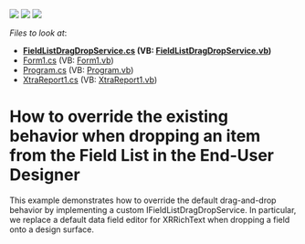 <!-- default badges list -->
![](https://img.shields.io/endpoint?url=https://codecentral.devexpress.com/api/v1/VersionRange/128602084/2019.2)
[![](https://img.shields.io/badge/Open_in_DevExpress_Support_Center-FF7200?style=flat-square&logo=DevExpress&logoColor=white)](https://supportcenter.devexpress.com/ticket/details/E478)
[![](https://img.shields.io/badge/📖_How_to_use_DevExpress_Examples-e9f6fc?style=flat-square)](https://docs.devexpress.com/GeneralInformation/403183)
<!-- default badges end -->
<!-- default file list -->
*Files to look at*:

* **[FieldListDragDropService.cs](./CS/Reporting_how-to-override-the-existing-behavior-when-dropping-an-item-from-the-field-list-in-e478/FieldListDragDropService.cs) (VB: [FieldListDragDropService.vb](./VB/Reporting_how-to-override-the-existing-behavior-when-dropping-an-item-from-the-field-list-in-e478/FieldListDragDropService.vb))**
* [Form1.cs](./CS/Reporting_how-to-override-the-existing-behavior-when-dropping-an-item-from-the-field-list-in-e478/Form1.cs) (VB: [Form1.vb](./VB/Reporting_how-to-override-the-existing-behavior-when-dropping-an-item-from-the-field-list-in-e478/Form1.vb))
* [Program.cs](./CS/Reporting_how-to-override-the-existing-behavior-when-dropping-an-item-from-the-field-list-in-e478/Program.cs) (VB: [Program.vb](./VB/Reporting_how-to-override-the-existing-behavior-when-dropping-an-item-from-the-field-list-in-e478/Program.vb))
* [XtraReport1.cs](./CS/Reporting_how-to-override-the-existing-behavior-when-dropping-an-item-from-the-field-list-in-e478/XtraReport1.cs) (VB: [XtraReport1.vb](./VB/Reporting_how-to-override-the-existing-behavior-when-dropping-an-item-from-the-field-list-in-e478/XtraReport1.vb))
<!-- default file list end -->
# How to override the existing behavior when dropping an item from the Field List in the End-User Designer


<p>This example demonstrates how to override the default drag-and-drop behavior by implementing a custom IFieldListDragDropService. In particular, we replace a default data field editor for XRRichText when dropping a field onto a design surface.</p>

<br/>


